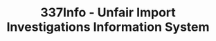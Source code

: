 ---
bigquery: https://console.cloud.google.com/bigquery?p=patents-public-data&d=usitc_investigations&page=dataset&project=sheets-management-319211
citation: US International Trade Commission 337Info Unfair Import Investigations Information
  System
contributors: US International Trade Comission
cost: None
description: US International Trade Commission 337Info Unfair Import Investigations
  Information System contains data on investigations done under Section 337. Section
  337 declares the infringement of certain statutory intellectual property rights
  and other forms of unfair competition in import trade to be unlawful practices.
  Most Section 337 investigations involve allegations of patent or registered trademark
  infringement.
documentation: FAQ and tutorial available on the site
last_edit: Mon, 04 Apr 2022 19:10:40 GMT
location: https://pubapps2.usitc.gov/337external/
maintained_by: US International Trade Comission
schema_fields: '[''publication_number'', ''scheduledStartDateEvidHear'', ''internalRemand'',
  ''targetDate'', ''investigationType'', ''cafcAppeals'', ''dateCreated'', ''aljAssigned'',
  ''gcAttorney'', ''scheduledEndDateEvidHear'', ''dateComplaintFiled'', ''finalIdOnViolationDue'',
  ''investigationNo'', ''docketNo'', ''patentNumbers'', ''teoIdDueDate'', ''finalDetNoViolation'',
  ''actualStartDateEvidHear'', ''ouiiParticipation'', ''endDateMarkmanHearing'', ''trademarkNumbers'',
  ''reportingRequirements'', ''teoReliefGranted'', ''teoIdIssueDate'', ''investigationTermDate'',
  ''patentNumber'', ''htsNumbers'', ''currentActiveALJ'', ''ouiiAttorney'', ''teoProceedingInvolved'',
  ''complainant'', ''issueDateOtherNonFinal'', ''startDateMarkmanHearing'', ''finalIdOnViolationIssue'',
  ''copyrightNumbers'', ''actualEndDateEvidHear'', ''title'', ''markmanHearing'',
  ''id'', ''respondent'', ''invUnfairAct'', ''finalDetViolation'', ''dateOfPublicationFrNotice'',
  ''lastUpdated'', ''currentStatus'']'
shortname: unfair_import_investigations
tags:
- import
- legal
- trade
timeframe: 2008-2021 (prior to 2008 downloadable as a JSON file)
title: 337Info - Unfair Import Investigations Information System
uuid: 2721f5ec-e599-4890-9265-9706719fc71e
---